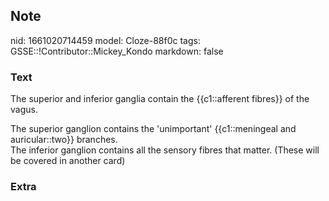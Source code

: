 ## Note
nid: 1661020714459
model: Cloze-88f0c
tags: GSSE::!Contributor::Mickey_Kondo
markdown: false

### Text
The superior and inferior ganglia contain the {{c1::afferent
fibres}} of the vagus.
<div>
  The superior ganglion contains the 'unimportant' {{c1::meningeal
  and auricular::two}} branches.
</div>
<div>
  The inferior ganglion contains all the sensory fibres that
  matter. (These will be covered in another card)
</div>

### Extra


